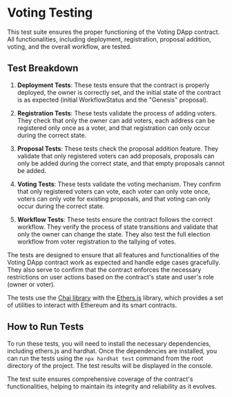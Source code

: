 # Voting Testing

This test suite ensures the proper functioning of the Voting DApp contract. All functionalities, including deployment, registration, proposal addition, voting, and the overall workflow, are tested.

## Test Breakdown

1. **Deployment Tests**: These tests ensure that the contract is properly deployed, the owner is correctly set, and the initial state of the contract is as expected (initial WorkflowStatus and the "Genesis" proposal).

2. **Registration Tests**: These tests validate the process of adding voters. They check that only the owner can add voters, each address can be registered only once as a voter, and that registration can only occur during the correct state.

3. **Proposal Tests**: These tests check the proposal addition feature. They validate that only registered voters can add proposals, proposals can only be added during the correct state, and that empty proposals cannot be added.

4. **Voting Tests**: These tests validate the voting mechanism. They confirm that only registered voters can vote, each voter can only vote once, voters can only vote for existing proposals, and that voting can only occur during the correct state.

5. **Workflow Tests**: These tests ensure the contract follows the correct workflow. They verify the process of state transitions and validate that only the owner can change the state. They also test the full election workflow from voter registration to the tallying of votes.

The tests are designed to ensure that all features and functionalities of the Voting DApp contract work as expected and handle edge cases gracefully. They also serve to confirm that the contract enforces the necessary restrictions on user actions based on the contract's state and user's role (owner or voter).

The tests use the [Chai library](https://www.chaijs.com/) with the [Ethers.js](https://docs.ethers.io/v5/) library, which provides a set of utilities to interact with Ethereum and its smart contracts.

## How to Run Tests

To run these tests, you will need to install the necessary dependencies, including ethers.js and hardhat. Once the dependencies are installed, you can run the tests using the `npx hardhat test` command from the root directory of the project. The test results will be displayed in the console.

The test suite ensures comprehensive coverage of the contract's functionalities, helping to maintain its integrity and reliability as it evolves.
